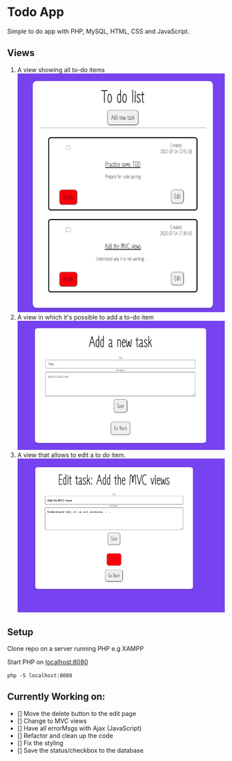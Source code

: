 # Todo App

Simple to do app with PHP, MySQL, HTML, CSS and JavaScript.

## Views

1. A view showing all to-do items
   ![TodoList](imgs/TodoList.png "Todo List")
2. A view in which it's possible to add a to-do item
   ![CreatePage](imgs/CreatePage.png "Todo List")
3. A view that allows to edit a to do item.
   ![EditPage](imgs/EditPage.png "Todo List")

## Setup

Clone repo on a server running PHP e.g XAMPP

Start PHP on [localhost:8080](http://localhost:8080/public/index.php)

```
php -S localhost:8080
```

## Currently Working on:

- [] Move the delete button to the edit page
- [] Change to MVC views
- [] Have all errorMsgs with Ajax (JavaScript)
- [] Refactor and clean up the code
- [] Fix the styling
- [] Save the status/checkbox to the database
